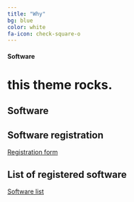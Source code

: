 ```yaml
---
title: "Why"
bg: blue
color: white
fa-icon: check-square-o
---
```


#### Software

# this theme rocks.

## Software

## Software registration

[Registration form](https://docs.google.com/forms/d/1l1ELDjToHwtcE8mk9TFzpddw0o0Vg4onIMXg4i3aYG8/edit "Register software")


## List of registered software

[Software list](https://script.google.com/macros/s/AKfycbyW9foZMe1Ijhp1cWlmzax0dSlGu0poZBM5ZTQyWKD_7OB7Yd4H/exec "List of registered software")

